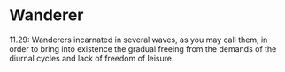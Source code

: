# Wanderer
11.29: Wanderers incarnated in several waves, as you may call them, in order to bring into existence the gradual freeing from the demands of the diurnal cycles and lack of freedom of leisure.